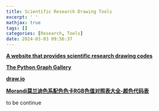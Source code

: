 ```yaml
---
title: Scientific Research Drawing Tools
excerpt: ' '
mathjax: true
tags: []
categories: [Research, Tools]
date: 2024-03-03 09:56:37
---
```




[**A website that provides scientific research drawing codes**](https://www.data-to-viz.com/)

[**The Python Graph Gallery**](https://python-graph-gallery.com/)

[**draw.io**](https://www.drawio.com/)

[**Morandi莫兰迪色系配色色卡RGB色值对照表大全-颜色代码表**](https://www.ysdaima.com/tools/morandicolor)

to be continue

